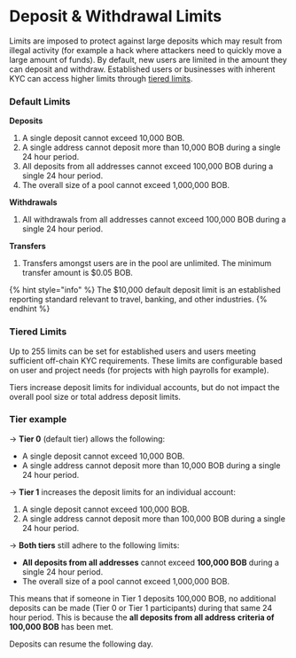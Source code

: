 # Deposit & Withdrawal Limits

Limits are imposed to protect against large deposits which may result from illegal activity (for example a hack where attackers need to quickly move a large amount of funds). By default, new users are limited in the amount they can deposit and withdraw. Established users or businesses with inherent KYC can access higher limits through [tiered limits](deposit-and-withdrawal-limits.md#undefined).

### Default Limits

**Deposits**

1. A single deposit cannot exceed 10,000 BOB.
2. A single address cannot deposit more than 10,000 BOB during a single 24 hour period.
3. All deposits from all addresses cannot exceed 100,000 BOB during a single 24 hour period.
4. The overall size of a pool cannot exceed 1,000,000 BOB.

**Withdrawals**

1. All withdrawals from all addresses cannot exceed 100,000 BOB during a single 24 hour period.

**Transfers**

1. Transfers amongst users are in the pool are unlimited. The minimum  transfer amount is $0.05 BOB.

{% hint style="info" %}
The $10,000 default deposit limit is an established reporting standard relevant to travel, banking, and other industries.
{% endhint %}

### Tiered Limits

Up to 255 limits can be set for established users and users meeting sufficient off-chain KYC requirements. These limits are configurable based on user and project needs (for projects with high payrolls for example).&#x20;

Tiers increase deposit limits for individual accounts, but do not impact the overall pool size or total address deposit limits.

### Tier example

\-> **Tier 0** (default tier) allows the following:

* A single deposit cannot exceed 10,000 BOB.
* A single address cannot deposit more than 10,000 BOB during a single 24 hour period.

\-> **Tier 1** increases the deposit limits for an individual account:

1. A single deposit cannot exceed 100,000 BOB.
2. A single address cannot deposit more than 100,000 BOB during a single 24 hour period.

\-> **Both tiers** still adhere to the following limits:

* **All deposits from all addresses** cannot exceed **100,000 BOB** during a single 24 hour period.
* The overall size of a pool cannot exceed 1,000,000 BOB.

This means that if someone in Tier 1 deposits 100,000 BOB, no additional deposits can be made (Tier 0 or Tier 1 participants) during that same 24 hour period. This is because the **all deposits from all address** **criteria of 100,000 BOB** has been met.

Deposits can resume the following day.&#x20;



